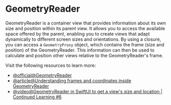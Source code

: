 # GeometryReader

GeometryReader is a container view that provides information about its own size and position within its parent view. It allows you to access the available space offered by the parent, enabling you to create views that adapt dynamically to different screen sizes and orientations. By using a closure, you can access a `GeometryProxy` object, which contains the frame (size and position) of the GeometryReader. This information can then be used to calculate and position other views relative to the GeometryReader's frame.

Visit the following resources to learn more:

- [@official@GeometryReader](https://developer.apple.com/documentation/swiftui/geometryreader)
- [@article@Understanding frames and coordinates inside GeometryReader](https://www.hackingwithswift.com/books/ios-swiftui/understanding-frames-and-coordinates-inside-geometryreader)
- [@video@GeometryReader in SwiftUI to get a view's size and location | Continued Learning #6](https://www.youtube.com/watch?v=lMteVjlOIbM)